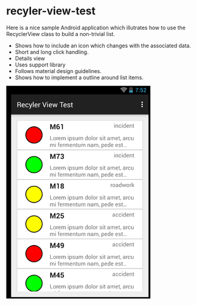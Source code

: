 # recyler-view-test
Here is a nice sample Android application which illutrates how to use the RecyclerView class to build a non-trivial list. 

- Shows how to include an icon  which changes with the associated data.
- Short and long click handling.
- Details view
- Uses support library
- Follows material design guidelines.
- Shows how to implement a outline around list items.

![Demo](https://github.com/alistairrutherford/images/raw/master/recycler-view-test.png) 
